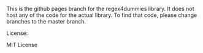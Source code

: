 This is the github pages branch for the regex4dummies library. It does not host any of the code for the actual library. To find that code, please change branches to the master branch.

License:

MIT License